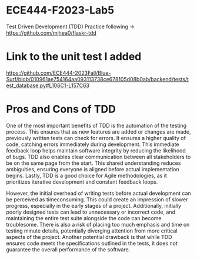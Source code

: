 # ECE444-F2023-Lab5
Test Driven Development (TDD) Practice following -> https://github.com/mjhea0/flaskr-tdd

# Link to the unit test I added
https://github.com/ECE444-2023Fall/Blue-Surf/blob/010961ae754164aa093113738ce678105d08b0ab/backend/tests/test_database.py#L106C1-L157C63

# Pros and Cons of TDD
One of the most important benefits of TDD is the automation of the testing process. This ensures that as new features are added or changes are made, previously written tests can check for errors. It ensures a higher quality of code, catching errors immediately during development. This immediate feedback loop helps maintain software integrity by reducing the likelihood of bugs. TDD also enables clear communication between all stakeholders to be on the same page from the start. This shared understanding reduces ambiguities, ensuring everyone is aligned before actual implementation begins. Lastly, TDD is a good choice for Agile methodologies, as it prioritizes iterative development and constant feedback loops.

However, the initial overhead of writing tests before actual development can be perceived as timeconsuming. This could create an impression of slower progress, especially in the early stages of a project. Additionally, initially poorly designed tests can lead to unnecessary or incorrect code, and maintaining the entire test suite alongside the code can become troublesome. There is also a risk of placing too much emphasis and time on testing minute details, potentially diverging attention from more critical aspects of the project. Another potential drawback is that while TDD ensures code meets the specifications outlined in the tests, it does not guarantee the overall performance of the software. 
